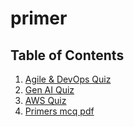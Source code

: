 # primer
## Table of Contents
1. [Agile & DevOps Quiz](./Agile%20&%20DevOps%20Quiz)
2. [Gen AI Quiz](./Gen%20AI%20Quiz)
3. [AWS Quiz](./AWS%20Quiz)
4. [Primers mcq pdf](./PRIMERS_MCQ.PDF)